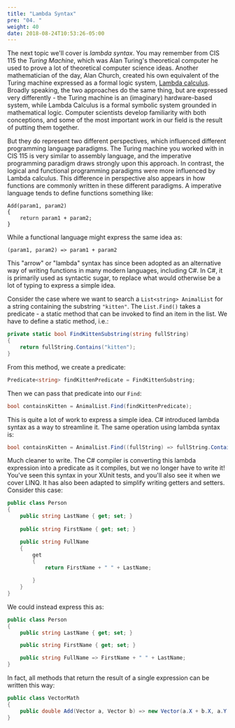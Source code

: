 ```yaml
---
title: "Lambda Syntax"
pre: "04. "
weight: 40
date: 2018-08-24T10:53:26-05:00
---
```


The next topic we'll cover is _lambda syntax_.  You may remember from CIS 115 the _Turing Machine_, which was Alan Turing's theoretical computer he used to prove a lot of theoretical computer science ideas.  Another mathematician of the day, Alan Church, created his own equivalent of the Turing machine expressed as a formal logic system, [Lambda calculus](https://en.wikipedia.org/wiki/Lambda_calculus).  Broadly speaking, the two approaches do the same thing, but are expressed very differently - the Turing machine is an (imaginary) hardware-based system, while Lambda Calculus is a formal symbolic system grounded in mathematical logic.  Computer scientists develop familiarity with both conceptions, and some of the most important work in our field is the result of putting them together.

But they do represent two different perspectives, which influenced different programming language paradigms.  The Turing machine you worked with in CIS 115 is very similar to assembly language, and the imperative programming paradigm draws strongly upon this approach.  In contrast, the logical and functional programming paradigms were more influenced by Lambda calculus.  This difference in perspective also appears in how functions are commonly written in these different paradigms.  A imperative language tends to define functions something like:

```
Add(param1, param2)
{
    return param1 + param2;
}
```

While a functional language might express the same idea as:

```
(param1, param2) => param1 + param2
```

This "arrow" or "lambda" syntax has since been adopted as an alternative way of writing functions in many modern languages, including C#.  In C#, it is primarily used as syntactic sugar, to replace what would otherwise be a lot of typing to express a simple idea.

Consider the case where we want to search a `List<string> AnimalList` for a string containing the substring `"kitten"`.  The `List.Find()` takes a predicate - a static method that can be invoked to find an item in the list.  We have to define a static method, i.e.:

```csharp
private static bool FindKittenSubstring(string fullString)
{
    return fullString.Contains("kitten");
}
```

From this method, we create a predicate:

```csharp
Predicate<string> findKittenPredicate = FindKittenSubstring;
```

Then we can pass that predicate into our `Find`:

```csharp
bool containsKitten = AnimalList.Find(findKittenPredicate);
```

This is quite a lot of work to express a simple idea.  C# introduced lambda syntax as a way to streamline it.  The same operation using lambda syntax is:

```csharp
bool containsKitten = AnimalList.Find((fullString) => fullString.Contains("kitten"));
```

Much cleaner to write.  The C# compiler is converting this lambda expression into a predicate as it compiles, but we no longer have to write it!  You've seen this syntax in your XUnit tests, and you'll also see it when we cover LINQ.  It has also been adapted to simplify writing getters and setters.  Consider this case:

```csharp
public class Person 
{
    public string LastName { get; set; }
    
    public string FirstName { get; set; }

    public string FullName 
    { 
        get 
        {
            return FirstName + " " + LastName;

        }
    }
}
```

We could instead express this as:

```csharp
public class Person 
{
    public string LastName { get; set; }

    public string FirstName { get; set; }

    public string FullName => FirstName + " " + LastName;
}
```

In fact, all methods that return the result of a single expression can be written this way:

```csharp
public class VectorMath
{
    public double Add(Vector a, Vector b) => new Vector(a.X + b.X, a.Y + b.Y, a.Z + b.Z);
}
```